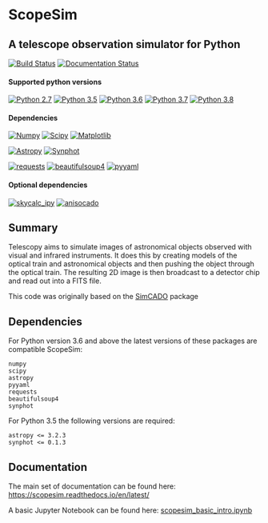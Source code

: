 # ScopeSim 
## A telescope observation simulator for Python

[![Build Status](https://travis-ci.org/astronomyk/ScopeSim.svg?branch=master)](https://travis-ci.org/astronomyk/ScopeSim)
[![Documentation Status](https://readthedocs.org/projects/scopesim/badge/?version=latest)](https://scopesim.readthedocs.io/en/latest/?badge=latest)

#### Supported python versions
[![Python 2.7](https://img.shields.io/badge/Python-2.7-red.svg)]()
[![Python 3.5](https://img.shields.io/badge/Python-3.5-brightgreen.svg)]()
[![Python 3.6](https://img.shields.io/badge/Python-3.6-brightgreen.svg)]()
[![Python 3.7](https://img.shields.io/badge/Python-3.7-brightgreen.svg)]()
[![Python 3.8](https://img.shields.io/badge/Python-3.8-red.svg)]()

#### Dependencies

[![Numpy](https://img.shields.io/badge/Numpy->=1.13-brightgreen.svg)]()
[![Scipy](https://img.shields.io/badge/Scipy-1.2.0-orange.svg)]()
[![Matplotlib](https://img.shields.io/badge/Matplotlib->=3.0-brightgreen.svg)]()

[![Astropy](https://img.shields.io/badge/Astropy-<=3.9-yellow.svg)]()
[![Synphot](https://img.shields.io/badge/Synphot-0.1.3-orange.svg)]()

[![requests](https://img.shields.io/badge/requests->=2.21-brightgreen.svg)]()
[![beautifulsoup4](https://img.shields.io/badge/beautifulsoup4->=4.7-brightgreen.svg)]()
[![pyyaml](https://img.shields.io/badge/pyyaml->=3.13-brightgreen.svg)]()

#### Optional dependencies
[![skycalc_ipy](https://img.shields.io/badge/skycalc_ipy->=0.1-brightgreen.svg)]()
[![anisocado](https://img.shields.io/badge/anisocado->=0.1-brightgreen.svg)]()


## Summary

Telescopy aims to simulate images of astronomical objects observed with visual 
and infrared instruments. It does this by creating models of the optical train 
and astronomical objects and then pushing the object through the optical train. 
The resulting 2D image is then broadcast to a detector chip and read out into a 
FITS file. 

This code was originally based on the [SimCADO](www.univie.ac.at/simcado) package

## Dependencies

For Python version 3.6 and above the latest versions of these packages are compatible ScopeSim:

    numpy
    scipy
    astropy
    pyyaml
    requests
    beautifulsoup4
    synphot

For Python 3.5 the following versions are required:

    astropy <= 3.2.3
    synphot <= 0.1.3


## Documentation
The main set of documentation can be found here: 
https://scopesim.readthedocs.io/en/latest/

A basic Jupyter Notebook can be found here: 
[scopesim_basic_intro.ipynb](docs/source/_static/scopesim_basic_intro.ipynb)
